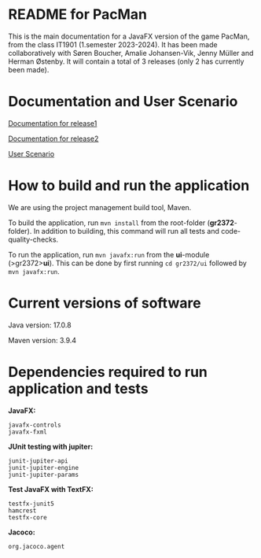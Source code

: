 # README for PacMan

This is the main documentation for a JavaFX version of the game PacMan, from the class IT1901 (1.semester 2023-2024).
It has been made collaboratively with Søren Boucher, Amalie Johansen-Vik, Jenny Müller and Herman Østenby.
It will contain a total of 3 releases (only 2 has currently been made).

# Documentation and User Scenario

[Documentation for release1](/gr2372/docs/release1/)

[Documentation for release2](/gr2372/docs/release2)

[User Scenario](/gr2372/docs/brukerhistorier/brukerhistorier.md)

# How to build and run the application
We are using the project management build tool, Maven.

To build the application, run  `mvn install` from the root-folder (**gr2372**-folder). In addition to building, this command will run all tests and code-quality-checks.

To run the application, run  `mvn javafx:run` from the **ui**-module (>gr2372>**ui**). This can be done by first running `cd gr2372/ui` followed by `mvn javafx:run`. 


# Current versions of software

Java version: 17.0.8

Maven version: 3.9.4

# Dependencies required to run application and tests

**JavaFX:**

    javafx-controls
    javafx-fxml

**JUnit testing with jupiter:**

    junit-jupiter-api
    junit-jupiter-engine
    junit-jupiter-params

**Test JavaFX with TextFX:**

    testfx-junit5
    hamcrest
    testfx-core

**Jacoco:**

    org.jacoco.agent
